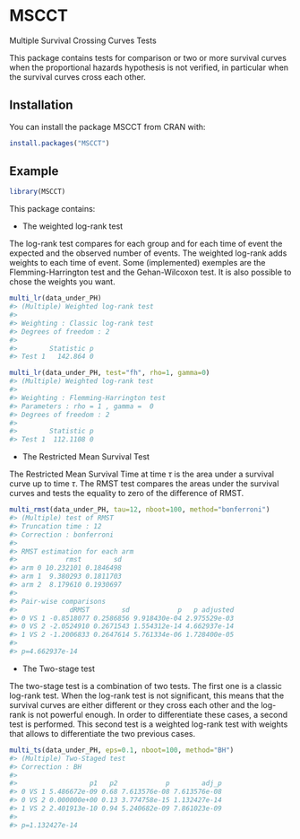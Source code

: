 
<!-- README.md is generated from README.Rmd. Please edit that file -->

# MSCCT

<!-- badges: start -->
<!-- badges: end -->

Multiple Survival Crossing Curves Tests

This package contains tests for comparison or two or more survival
curves when the proportional hazards hypothesis is not verified, in
particular when the survival curves cross each other.

## Installation

You can install the package MSCCT from CRAN with:

``` r
install.packages("MSCCT")
```

## Example

``` r
library(MSCCT)
```

This package contains:

- The weighted log-rank test

The log-rank test compares for each group and for each time of event the
expected and the observed number of events. The weighted log-rank adds
weights to each time of event. Some (implemented) exemples are the
Flemming-Harrington test and the Gehan-Wilcoxon test. It is also
possible to chose the weights you want.

``` r
multi_lr(data_under_PH)
#> (Multiple) Weighted log-rank test 
#> 
#> Weighting : Classic log-rank test 
#> Degrees of freedom : 2 
#> 
#>        Statistic p
#> Test 1   142.864 0
```

``` r
multi_lr(data_under_PH, test="fh", rho=1, gamma=0)
#> (Multiple) Weighted log-rank test 
#> 
#> Weighting : Flemming-Harrington test 
#> Parameters : rho = 1 , gamma =  0 
#> Degrees of freedom : 2 
#> 
#>        Statistic p
#> Test 1  112.1108 0
```

- The Restricted Mean Survival Test

The Restricted Mean Survival Time at time $\tau$ is the area under a
survival curve up to time $\tau$. The RMST test compares the areas under
the survival curves and tests the equality to zero of the difference of
RMST.

``` r
multi_rmst(data_under_PH, tau=12, nboot=100, method="bonferroni")
#> (Multiple) test of RMST 
#> Truncation time : 12  
#> Correction : bonferroni 
#> 
#> RMST estimation for each arm 
#>            rmst        sd
#> arm 0 10.232101 0.1846498
#> arm 1  9.380293 0.1811703
#> arm 2  8.179610 0.1930697
#> 
#> Pair-wise comparisons 
#>             dRMST        sd            p   p adjusted
#> 0 VS 1 -0.8518077 0.2586856 9.918430e-04 2.975529e-03
#> 0 VS 2 -2.0524910 0.2671543 1.554312e-14 4.662937e-14
#> 1 VS 2 -1.2006833 0.2647614 5.761334e-06 1.728400e-05
#>  
#> p=4.662937e-14
```

- The Two-stage test

The two-stage test is a combination of two tests. The first one is a
classic log-rank test. When the log-rank test is not significant, this
means that the survival curves are either different or they cross each
other and the log-rank is not powerful enough. In order to differentiate
these cases, a second test is performed. This second test is a weighted
log-rank test with weights that allows to differentiate the two previous
cases.

``` r
multi_ts(data_under_PH, eps=0.1, nboot=100, method="BH")
#> (Multiple) Two-Staged test 
#> Correction : BH  
#> 
#>                  p1   p2            p        adj_p
#> 0 VS 1 5.486672e-09 0.68 7.613576e-08 7.613576e-08
#> 0 VS 2 0.000000e+00 0.13 3.774758e-15 1.132427e-14
#> 1 VS 2 2.401913e-10 0.94 5.240682e-09 7.861023e-09
#>  
#> p=1.132427e-14
```
